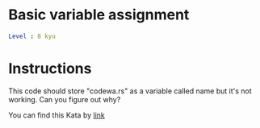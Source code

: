 # Basic variable assignment

```yaml
Level : 8 kyu
```

# Instructions
This code should store "codewa.rs" as a variable called name but it's not working. Can you figure out why?

You can find this Kata by [link](https://www.codewars.com/kata/50ee6b0bdeab583673000025/train/java)